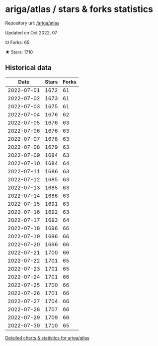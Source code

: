 # ariga/atlas / stars & forks statistics

Repository url: [/ariga/atlas](https://github.com/ariga/atlas)

Updated on Oct 2022, 07

☋ Forks: 65

★ Stars: 1710

## Historical data
| Date | Stars | Forks |
|------|-------|-------|
| 2022-07-01 | 1672 | 61 | 
| 2022-07-02 | 1673 | 61 | 
| 2022-07-03 | 1675 | 61 | 
| 2022-07-04 | 1676 | 62 | 
| 2022-07-05 | 1676 | 63 | 
| 2022-07-06 | 1676 | 63 | 
| 2022-07-07 | 1678 | 63 | 
| 2022-07-08 | 1679 | 63 | 
| 2022-07-09 | 1684 | 63 | 
| 2022-07-10 | 1684 | 64 | 
| 2022-07-11 | 1686 | 63 | 
| 2022-07-12 | 1685 | 63 | 
| 2022-07-13 | 1685 | 63 | 
| 2022-07-14 | 1686 | 63 | 
| 2022-07-15 | 1691 | 63 | 
| 2022-07-16 | 1692 | 63 | 
| 2022-07-17 | 1693 | 64 | 
| 2022-07-18 | 1696 | 66 | 
| 2022-07-19 | 1696 | 66 | 
| 2022-07-20 | 1696 | 66 | 
| 2022-07-21 | 1700 | 66 | 
| 2022-07-22 | 1701 | 65 | 
| 2022-07-23 | 1701 | 65 | 
| 2022-07-24 | 1701 | 66 | 
| 2022-07-25 | 1700 | 66 | 
| 2022-07-26 | 1701 | 66 | 
| 2022-07-27 | 1704 | 66 | 
| 2022-07-28 | 1707 | 66 | 
| 2022-07-29 | 1709 | 66 | 
| 2022-07-30 | 1710 | 65 | 


[Detailed charts & statistics for ariga/atlas](https://reviewgithub.com/rep/ariga/atlas)
